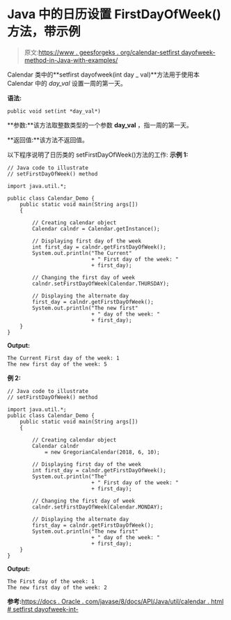 # Java 中的日历设置 FirstDayOfWeek()方法，带示例

> 原文:[https://www . geesforgeks . org/calendar-setfirst dayofweek-method-in-Java-with-examples/](https://www.geeksforgeeks.org/calendar-setfirstdayofweek-method-in-java-with-examples/)

Calendar 类中的**setfirst dayofweek(int day _ val)**方法用于使用本 Calendar 中的 *day_val* 设置一周的第一天。

**语法:**

```
public void set(int *day_val*)
```

**参数:**该方法取整数类型的一个参数 **day_val** ，指一周的第一天。

**返回值:**该方法不返回值。

以下程序说明了日历类的 setFirstDayOfWeek()方法的工作:
**示例 1:**

```
// Java code to illustrate
// setFirstDayOfWeek() method

import java.util.*;

public class Calendar_Demo {
    public static void main(String args[])
    {

        // Creating calendar object
        Calendar calndr = Calendar.getInstance();

        // Displaying first day of the week
        int first_day = calndr.getFirstDayOfWeek();
        System.out.println("The Current"
                           + " First day of the week: "
                           + first_day);

        // Changing the first day of week
        calndr.setFirstDayOfWeek(Calendar.THURSDAY);

        // Displaying the alternate day
        first_day = calndr.getFirstDayOfWeek();
        System.out.println("The new first"
                           + " day of the week: "
                           + first_day);
    }
}
```

**Output:**

```
The Current First day of the week: 1
The new first day of the week: 5

```

**例 2:**

```
// Java code to illustrate
// setFirstDayOfWeek() method

import java.util.*;
public class Calendar_Demo {
    public static void main(String args[])
    {

        // Creating calendar object
        Calendar calndr
            = new GregorianCalendar(2018, 6, 10);

        // Displaying first day of the week
        int first_day = calndr.getFirstDayOfWeek();
        System.out.println("The"
                           + " First day of the week: "
                           + first_day);

        // Changing the first day of week
        calndr.setFirstDayOfWeek(Calendar.MONDAY);

        // Displaying the alternate day
        first_day = calndr.getFirstDayOfWeek();
        System.out.println("The new first"
                           + " day of the week: "
                           + first_day);
    }
}
```

**Output:**

```
The First day of the week: 1
The new first day of the week: 2

```

**参考:**[https://docs . Oracle . com/javase/8/docs/API/Java/util/calendar . html # setfirst dayofweek-int-](https://docs.oracle.com/javase/8/docs/api/java/util/Calendar.html#setFirstDayOfWeek-int-)